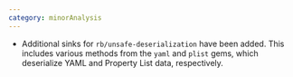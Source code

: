 ```yaml
---
category: minorAnalysis
---
```

* Additional sinks for `rb/unsafe-deserialization` have been added. This includes various methods from the `yaml` and `plist` gems, which deserialize YAML and Property List data, respectively.
